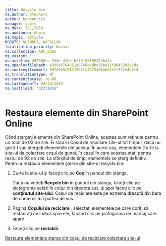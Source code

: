 ```yaml
---
title: Recycle bin
ms.author: stevhord
author: bentoncity
manager: scotv
ms.date: 3/1/2018
ms.audience: Admin
ms.topic: article
ROBOTS: NOINDEX, NOFOLLOW
localization_priority: Normal
ms.collection: Adm_O365
ms.custom: ''
ms.assetid: 456586ec-330c-41be-b2f9-65f9947eb41a
ms.openlocfilehash: a306d8764351a8769b4dba95b912f90433b2c2dc
ms.sourcegitcommit: 9d78905c512192ffc4675468abd2efc5f2e4baf4
ms.translationtype: MT
ms.contentlocale: ro-RO
ms.lasthandoff: 04/23/2019
ms.locfileid: "32371816"
---
```

# <a name="restore-items-in-sharepoint-online"></a>Restaura elemente din SharePoint Online

Când ştergeţi elemente din SharePoint Online, acestea sunt reţinute pentru un total de 93 de zile. Ei stau în Coșul de reciclare site-ul tot timpul, daca nu goliti-l sau ştergeţi elementele din acesta. În acest caz, elementele Du-te la site-ul de colectare coşul de gunoi, în cazul în care acestea staţi pentru restul de 93 de zile. La sfârşitul de timp, elementele se șterg definitiv. Pentru a restaura elementele şterse din site-ul recycle bin:
  
1. Du-te la site-ul şi faceţi clic pe **Coș** în panoul din stânga. 
    
    Dacă nu vedeţi **Recycle bin** în panoul din stânga, faceţi clic pe pictograma setări în colţul din dreapta sus, şi apoi faceţi clic pe **conţinutul site-ului**. Coşul de reciclare este pe extrema dreaptă din bara de comenzi din partea de sus.
    
2. Pagina **Coșului de reciclare** , selectaţi elementele pe care doriţi să restauraţi ce indică spre ele, făcând clic pe pictograma de marcaj care apare. 
    
3. Faceţi clic pe **restabili**.
    
[Restaura elementele şterse din coşul de reciclare colectare site-ul](https://go.microsoft.com/fwlink/?linkid=866439)
  

